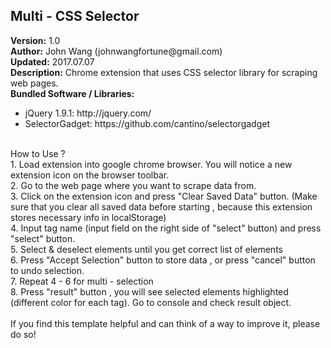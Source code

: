 <html>
    <head>
    </head>
    <body>
        <h2>Multi - CSS Selector</h2>
        <div><b>Version:</b> 1.0</div>
        <div><b>Author:</b> John Wang (johnwangfortune@gmail.com)</div>
        <div><b>Updated:</b> 2017.07.07</div>
        <div><b>Description:</b> Chrome extension that uses CSS selector library for scraping web pages.</div>
        <div><b>Bundled Software / Libraries:</b></div>
        <div>
            <ul>
                <li>jQuery 1.9.1: http://jquery.com/</li>
                <li>SelectorGadget: https://github.com/cantino/selectorgadget</li>
            </ul>
        </div>
        <br/>
        <div>How to Use ?</div>
        <div>1. Load extension into google chrome browser. You will notice a new extension icon on the browser toolbar.</div>
        <div>2. Go to the web page where you want to scrape data from.</div>
        <div>3. Click on the extension icon and press "Clear Saved Data" button. (Make sure that you clear all saved data before starting , because this extension stores necessary info in localStorage)</div>
        <div>4. Input tag name (input field on the right side of "select" button) and press "select" button.</div>
        <div>5. Select & deselect elements until you get correct list of elements</div>
        <div>6. Press "Accept Selection" button to store data , or press "cancel" button to undo selection.</div>
        <div>7. Repeat 4 - 6 for multi - selection</div>
        <div>8. Press "result" button , you will see selected elements highlighted (different color for each tag).  Go to console and check result object. </div>
        <br/>
        <div>If you find this template helpful and can think of a way to improve it, please do so!</div>
    </body>
</html>